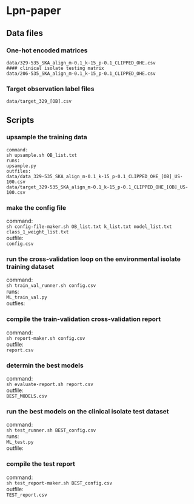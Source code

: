 # Lpn-paper

## Data files

### One-hot encoded matrices
```environmental isolate training matrix 
data/329-535_SKA_align_m-0.1_k-15_p-0.1_CLIPPED_OHE.csv  
#### clinical isolate testing matrix
data/206-535_SKA_align_m-0.1_k-15_p-0.1_CLIPPED_OHE.csv  
```  

### Target observation label files
```data/target_329_[OB].csv```   


## Scripts

### upsample the training data
```
command:  
sh upsample.sh OB_list.txt  
runs:  
upsample.py   
outfiles:   
data/data_329-535_SKA_align_m-0.1_k-15_p-0.1_CLIPPED_OHE_[OB]_US-100.csv  
data/target_329-535_SKA_align_m-0.1_k-15_p-0.1_CLIPPED_OHE_[OB]_US-100.csv  
```  

### make the config file
command:  
```sh config-file-maker.sh OB_list.txt k_list.txt model_list.txt class_1_weight_list.txt```  
outfile:  
```config.csv```  

### run the cross-validation loop on the environmental isolate training dataset
command:  
```sh train_val_runner.sh config.csv```  
runs:  
```ML_train_val.py```  
outfies:  


### compile the train-validation cross-validation report
command:  
```sh report-maker.sh config.csv```  
outfile:  
```report.csv```  
  
### determin the best models  
command:  
```sh evaluate-report.sh report.csv```  
outfile:  
 ```BEST_MODELS.csv```  
 
### run the best models on the clinical isolate test dataset 
command:  
```sh test_runner.sh BEST_config.csv```  
runs:  
```ML_test.py```  
outfile:  


### compile the test report
command:  
```sh test_report-maker.sh BEST_config.csv```  
outfile:  
```TEST_report.csv```  
